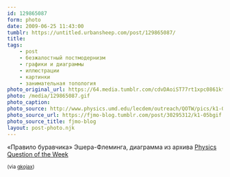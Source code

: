 ```yaml
---
id: 129865087
form: photo
date: 2009-06-25 11:43:00
tumblr: https://untitled.urbansheep.com/post/129865087/
title:
tags:
    - post
    - безжалостный постмодернизм
    - графики и диаграммы
    - иллюстрации
    - картинки
    - занимательная топология
photo_original_url: https://64.media.tumblr.com/cdvDAoiST77rt1xpc0861kta_500.gif
photo: /media/129865087.gif
photo_caption: 
photo_source: http://www.physics.umd.edu/lecdem/outreach/QOTW/pics/k1-05b.gif
photo_source_url: https://fjmo-blog.tumblr.com/post/30295312/k1-05bgif
photo_source_title: fjmo-blog
layout: post-photo.njk
---
```


<p>«Правило буравчика» Эшера-Флеминга, диаграмма из архива <a href="http://www.physics.umd.edu/lecdem/outreach/QOTW/qotwsubj.htm">Physics Question of the Week</a></p>

<p><small>(via <a href="http://gkojax.tumblr.com/post/128958992">gkojax</a>)</small></p>
